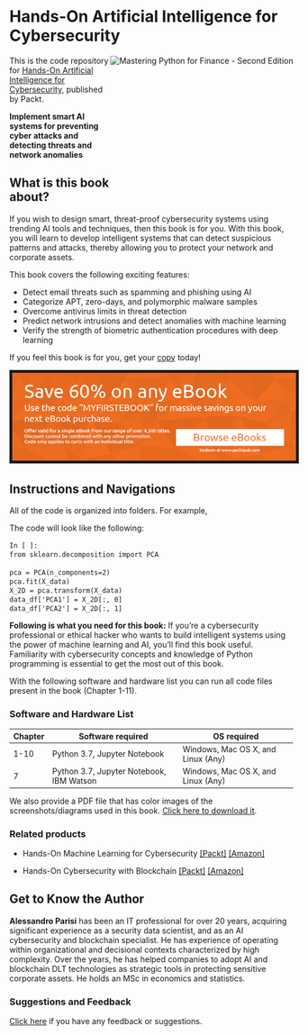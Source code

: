 # Hands-On Artificial Intelligence for Cybersecurity

<a href="https://www.packtpub.com/in/data/hands-on-artificial-intelligence-for-cybersecurity?utm_source=github&utm_medium=repository&utm_campaign=9781789804027"><img src="https://www.packtpub.com/media/catalog/product/cache/e4d64343b1bc593f1c5348fe05efa4a6/9/7/9781789804027-original.jpeg" alt="Mastering Python for Finance - Second Edition" height="256px" align="right"></a>

This is the code repository for [Hands-On Artificial Intelligence for Cybersecurity](https://www.packtpub.com/in/data/hands-on-artificial-intelligence-for-cybersecurity?utm_source=github&utm_medium=repository&utm_campaign=9781789804027), published by Packt.

**Implement smart AI systems for preventing cyber attacks and detecting threats and network anomalies**

## What is this book about?
If you wish to design smart, threat-proof cybersecurity systems using trending AI tools and techniques, then this book is for you. With this book, you will learn to develop intelligent systems that can detect suspicious patterns and attacks, thereby allowing you to protect your network and corporate assets.

This book covers the following exciting features: 
* Detect email threats such as spamming and phishing using AI
* Categorize APT, zero-days, and polymorphic malware samples
* Overcome antivirus limits in threat detection
* Predict network intrusions and detect anomalies with machine learning
* Verify the strength of biometric authentication procedures with deep learning

If you feel this book is for you, get your [copy](https://www.amazon.com/dp/1789804027) today!

<a href="https://www.packtpub.com/?utm_source=github&utm_medium=banner&utm_campaign=GitHubBanner"><img src="https://raw.githubusercontent.com/PacktPublishing/GitHub/master/GitHub.png" alt="https://www.packtpub.com/" border="5" /></a>

## Instructions and Navigations
All of the code is organized into folders. For example,

The code will look like the following:
```
In [ ]:
from sklearn.decomposition import PCA   

pca = PCA(n_components=2)               
pca.fit(X_data)                         
X_2D = pca.transform(X_data)            
data_df['PCA1'] = X_2D[:, 0]
data_df['PCA2'] = X_2D[:, 1]
```

**Following is what you need for this book:**
If you’re a cybersecurity professional or ethical hacker who wants to build intelligent systems using the power of machine learning and AI, you’ll find this book useful. Familiarity with cybersecurity concepts and knowledge of Python programming is essential to get the most out of this book.

With the following software and hardware list you can run all code files present in the book (Chapter 1-11).

### Software and Hardware List

| Chapter  | Software required                                     | OS required                        |
| -------- | ------------------------------------------------------| -----------------------------------|
| 1-10     | Python 3.7, Jupyter Notebook                          | Windows, Mac OS X, and Linux (Any) |
| 7        | Python 3.7, Jupyter Notebook, IBM Watson              | Windows, Mac OS X, and Linux (Any) |

We also provide a PDF file that has color images of the screenshots/diagrams used in this book. [Click here to download it](https://static.packt-cdn.com/downloads/9781789804027_ColorImages.pdf).


### Related products <Other books you may enjoy>
* Hands-On Machine Learning for Cybersecurity [[Packt]](https://www.packtpub.com/in/big-data-and-business-intelligence/hands-machine-learning-cybersecurity?utm_source=github&utm_medium=repository&utm_campaign=9781788992282) [[Amazon]](https://www.amazon.com/dp/B07FNVYSN3)

* Hands-On Cybersecurity with Blockchain [[Packt]](https://www.packtpub.com/networking-and-servers/hands-cybersecurity-blockchain?utm_source=github&utm_medium=repository&utm_campaign=9781788990189) [[Amazon]](https://www.amazon.com/dp/B07DTB3SLX)

## Get to Know the Author
**Alessandro Parisi**
has been an IT professional for over 20 years, acquiring significant experience as a security data scientist, and as an AI cybersecurity and blockchain specialist. He has experience of operating within organizational and decisional contexts characterized by high complexity. Over the years, he has helped companies to adopt AI and blockchain DLT technologies as strategic tools in protecting sensitive corporate assets. He holds an MSc in economics and statistics.


### Suggestions and Feedback
[Click here](https://docs.google.com/forms/d/e/1FAIpQLSdy7dATC6QmEL81FIUuymZ0Wy9vH1jHkvpY57OiMeKGqib_Ow/viewform) if you have any feedback or suggestions.
